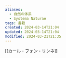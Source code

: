```yaml
---
aliases:
  - 自然の体系
  - Systema Naturae
tags: 書籍
created: 2024-03-14T21:04
updated: 2024-03-14T21:04
modified: 2024-03-21T21:35
---
```


[[カール・フォン・リンネ]]